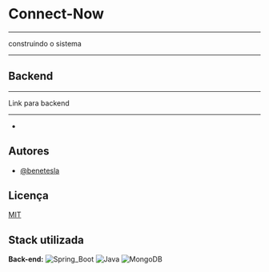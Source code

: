 
# Connect-Now

****
construindo o sistema
*****

## Backend
****
Link para backend
****

 - []()
 
 

## Autores

- [@benetesla](https://github.com/benetesla)


## Licença

[MIT](https://choosealicense.com/licenses/mit/)


## Stack utilizada

**Back-end:** ![Spring_Boot](https://img.shields.io/badge/Spring_Boot-F2F4F9?style=for-the-badge&logo=spring-boot)
![Java](https://img.shields.io/badge/java-%23ED8B00.svg?style=for-the-badge&logo=java&logoColor=white)
![MongoDB](https://img.shields.io/badge/MongoDB-4EA94B?style=for-the-badge&logo=mongodb&logoColor=white)


